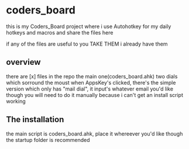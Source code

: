 # coders_board

this is my Coders_Board project where i use Autohotkey for my daily hotkeys and macros and share the files here

if any of the files are useful to you TAKE THEM i already have them

overview
---------------------------------------------------------------------------------------------------------------------------------------
there are [x] files in the repo the main one(coders_board.ahk) 
two dials which sorround the moust when AppsKey's clicked, there's the simple version which only has "mail dial", it input's whatever email you'd like though you will need to do it manually because i can't get an install script working

The installation
----------------------------------------------------------------------------------------------------------------------------------------
the main script is coders_board.ahk, place it whereever you'd like though the startup folder is recommended
